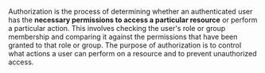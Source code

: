 Authorization is the process of determining whether an authenticated user has the **necessary permissions to access a particular resource** or perform a particular action. This involves checking the user's role or group membership and comparing it against the permissions that have been granted to that role or group. The purpose of authorization is to control what actions a user can perform on a resource and to prevent unauthorized access.